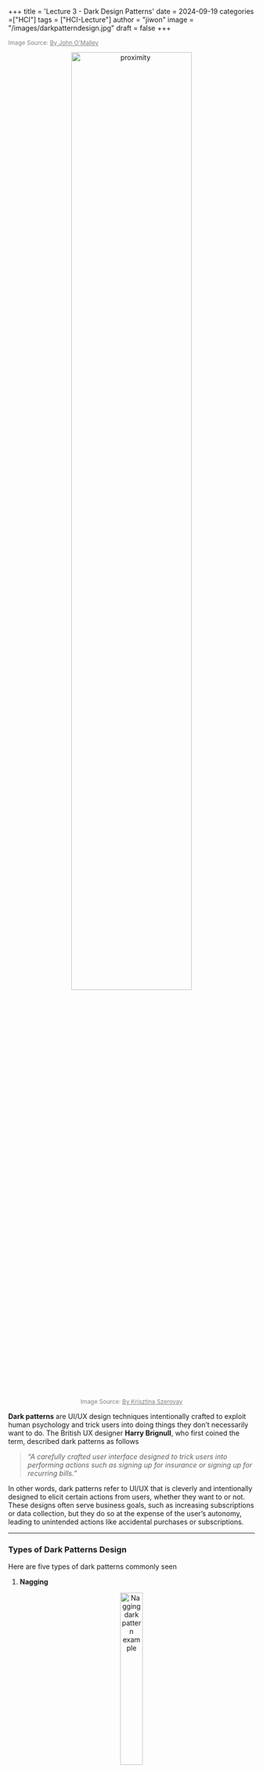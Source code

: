 +++
title = 'Lecture 3 - Dark Design Patterns'
date = 2024-09-19
categories =["HCI"]
tags = ["HCI-Lecture"]
author = "jiwon"
image = "/images/darkpatterndesign.jpg"
draft = false
+++
<p style="font-size: 12px; color: gray;">Image Source: <a href="https://polytechnic.purdue.edu/newsroom/dark-patterns-user-experience-design-manipulates-consumers" style="color: gray;">By John O'Malley </a></p>

<div style="text-align: center;">
  <img src="/images/darkpattern.jpg" alt="proximity" width="70%">
  <p style="font-size: 12px; color: gray;">Image Source: <a href="https://uxknowledgebase.com/dark-patterns-3b41ed7a690e" style="color: gray;">By Krisztina Szerovay</a></p>
</div>

**Dark patterns** are UI/UX design techniques intentionally crafted to exploit human psychology and trick users into doing things they don’t necessarily want to do. The British UX designer **Harry Brignull**, who first coined the term, described dark patterns as follows

> *“A carefully crafted user interface designed to trick users into performing actions such as signing up for insurance or signing up for recurring bills.”*

In other words, dark patterns refer to UI/UX that is cleverly and intentionally designed to elicit certain actions from users, whether they want to or not. These designs often serve business goals, such as increasing subscriptions or data collection, but they do so at the expense of the user’s autonomy, leading to unintended actions like accidental purchases or subscriptions.

---

### Types of Dark Patterns Design

Here are five types of dark patterns commonly seen

1. **Nagging**

<div style="text-align: center;">
  <img src="/images/nagging.jpg" alt="Nagging dark pattern example" width="30%">
  <p style="font-size: 12px; color: gray;">Image Source: <a href="https://www.researchgate.net/figure/Example-of-nagging-behavior-on-Instagram-where-a-modal-dialogue-provides-no-opportunity_fig1_322916969" style="color: gray;">ResearchGate</a></p>
</div>

- **Nagging** occurs when an app or website repeatedly interrupts the user’s progress with prompts or messages, draining their time and attention. These interruptions can make the user feel pressured or annoyed, leading them to eventually agree to the message or request—even if it’s not what they want—just to move forward.
- If the interruptions happen frequently, the user might decide that giving in to the prompt is easier than continuing to dismiss it. This pattern is commonly seen in requests to subscribe to premium services, allow notifications, or share personal data, and it can result in a frustrating user experience.
 <!--  
2. **Obstruction**

<div style="text-align: center;">
  <img src="/images/obstruction.jpg" alt="Obstruction dark pattern example" width="50%">
  <p style="font-size: 12px; color: gray;">Image Source: <a href="https://www.deceptive.design/types/obstruction" style="color: gray;">Norwegian Consumer Council, 2018</a></p>
</div>

- **Obstruction** involves intentionally making certain tasks difficult or confusing for the user. It artificially complicates the steps required to perform actions that the user might want to avoid, such as canceling a service, deleting an account, or disabling ads. Designers create complex menu structures, lengthy procedures, and multiple confirmation steps to increase the likelihood that the user will give up.
- For example, subscribing to a service may be as simple as one click, but canceling that same service might involve navigating through a series of confusing steps, or even contacting customer support. By increasing the effort required to complete the task, users are more likely to give up and continue their subscription, even if they originally intended to cancel.

3. **Sneaking**

<div style="text-align: center;">
  <img src="/images/sneaking.jpg" alt="Sneaking dark pattern example" width="50%">
  <p style="font-size: 12px; color: gray;">Image Source: <a href="https://app.uxcel.com/lessons/dark-patterns-024" style="color: gray;">Uxcel</a></p>
</div>

- **Sneaking** occurs when important information, such as additional fees or terms, is hidden from the user until the last possible moment. This pattern is often used to make a product or service appear cheaper or more attractive than it actually is, only revealing the true cost or consequences just before the user commits.

- For example, an e-commerce site may show an item at a discounted price, but hidden fees like taxes or shipping costs are only added at the checkout stage. This tactic leaves the user feeling deceived and frustrated because they weren’t provided with full transparency from the beginning.


4. **Interface Interference**

<div style="text-align: center;">
  <img src="/images/nagging.jpg" alt="Nagging dark pattern example" width="30%">
  <p style="font-size: 12px; color: gray;">Image Source: <a href="https://www.researchgate.net/figure/Example-of-nagging-behavior-on-Instagram-where-a-modal-dialogue-provides-no-opportunity_fig1_322916969" style="color: gray;">ResearchGate</a></p>
</div>

- **Interface** interference manipulates the design of user interface elements—such as buttons, links, or menus—to confuse or mislead the user. This could involve making certain options (like opting out or declining a service) difficult to see or access, or intentionally placing desired actions in locations where users are less likely to find them.

- A common example is when a “Subscribe” or “Accept” button is highlighted in bright colors, while the “No Thanks” or “Decline” option is either hidden or made to blend in with the background. This visual manipulation influences the user’s decision, making them more likely to choose the option that benefits the company.

5. **Forced Action**

<div style="text-align: center;">
  <img src="/images/nagging.jpg" alt="Nagging dark pattern example" width="30%">
  <p style="font-size: 12px; color: gray;">Image Source: <a href="https://www.researchgate.net/figure/Example-of-nagging-behavior-on-Instagram-where-a-modal-dialogue-provides-no-opportunity_fig1_322916969" style="color: gray;">ResearchGate</a></p>
</div>

- **Forced Action** refers to situations where the user is required to perform a specific action in order to continue using a service or complete a task. This pattern typically forces users to agree to terms, share personal information, or sign up for a service they may not want, simply to proceed with what they were doing.

- For instance, a user might be required to create an account or subscribe to a newsletter before they can continue using a free app or access content. This design forces users to take an action they don’t necessarily want to take, making them feel trapped or cornered.


---
-->